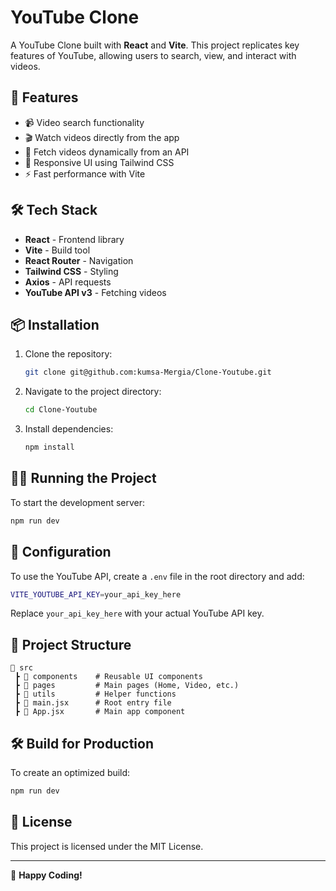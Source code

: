 # YouTube Clone

A YouTube Clone built with **React** and **Vite**. This project replicates key features of YouTube, allowing users to search, view, and interact with videos.

## 🚀 Features

- 📹 Video search functionality
- 🎬 Watch videos directly from the app
- 🔎 Fetch videos dynamically from an API
- 📂 Responsive UI using Tailwind CSS
- ⚡ Fast performance with Vite

## 🛠 Tech Stack

- **React** - Frontend library
- **Vite** - Build tool
- **React Router** - Navigation
- **Tailwind CSS** - Styling
- **Axios** - API requests
- **YouTube API v3** - Fetching videos

## 📦 Installation

1. Clone the repository:
   ```sh
   git clone git@github.com:kumsa-Mergia/Clone-Youtube.git
   ```
2. Navigate to the project directory:
   ```sh
   cd Clone-Youtube
   ```
3. Install dependencies:
   ```sh
   npm install
   ```

## 🏃‍♂️ Running the Project

To start the development server:
```sh
npm run dev
```

## 🔧 Configuration

To use the YouTube API, create a `.env` file in the root directory and add:
```sh
VITE_YOUTUBE_API_KEY=your_api_key_here
```
Replace `your_api_key_here` with your actual YouTube API key.

## 📁 Project Structure
```
📂 src
 ┣ 📂 components    # Reusable UI components
 ┣ 📂 pages         # Main pages (Home, Video, etc.)
 ┣ 📂 utils         # Helper functions
 ┣ 📜 main.jsx      # Root entry file
 ┣ 📜 App.jsx       # Main app component
```

## 🛠 Build for Production

To create an optimized build:
```sh
npm run dev
```



## 📄 License

This project is licensed under the MIT License.

---

🚀 **Happy Coding!**


